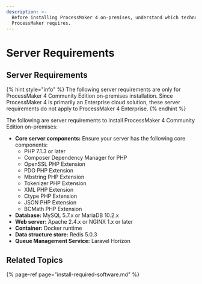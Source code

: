 ```yaml
---
description: >-
  Before installing ProcessMaker 4 on-premises, understand which technologies
  ProcessMaker requires.
---
```


# Server Requirements

## Server Requirements

{% hint style="info" %}
The following server requirements are only for ProcessMaker 4 Community Edition on-premises installation. Since ProcessMaker 4 is primarily an Enterprise cloud solution, these server requirements do not apply to ProcessMaker 4 Enterprise.
{% endhint %}

The following are server requirements to install ProcessMaker 4 Community Edition on-premises:

* **Core server components:** Ensure your server has the following core components:
  * PHP 7.1.3 or later
  * Composer Dependency Manager for PHP
  * OpenSSL PHP Extension
  * PDO PHP Extension
  * Mbstring PHP Extension
  * Tokenizer PHP Extension
  * XML PHP Extension
  * Ctype PHP Extension
  * JSON PHP Extension
  * BCMath PHP Extension
* **Database:** MySQL 5.7.x or MariaDB 10.2.x
* **Web server:** Apache 2.4.x or NGINX 1.x or later
* **Container:** Docker runtime
* **Data structure store:** Redis 5.0.3
* **Queue Management Service:** Laravel Horizon

## Related Topics

{% page-ref page="install-required-software.md" %}


